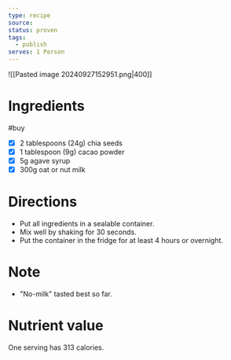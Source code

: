 ```yaml
---
type: recipe
source: 
status: proven
tags:
  - publish
serves: 1 Person
---
```

![[Pasted image 20240927152951.png|400]]
# Ingredients
#buy
- [x] 2 tablespoons (24g) chia seeds
- [x] 1 tablespoon (9g) cacao powder
- [x] 5g agave syrup
- [x] 300g oat or nut milk
# Directions
- Put all ingredients in a sealable container.
- Mix well by shaking for 30 seconds.
- Put the container in the fridge for at least 4 hours or overnight.
# Note
- "No-milk" tasted best so far.
# Nutrient value
One serving has 313 calories.